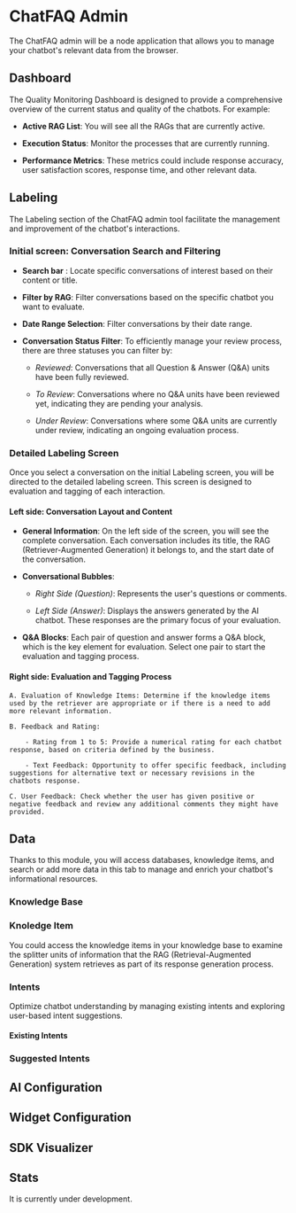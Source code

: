 # ChatFAQ Admin

The ChatFAQ admin will be a node application that allows you to manage your chatbot's relevant data from the browser.

## Dashboard

The Quality Monitoring Dashboard is  designed to provide a comprehensive overview of the current status and quality of the chatbots. For example: 

- **Active RAG List**: You will see all the RAGs that are currently active. 

- **Execution Status**: Monitor the processes that are currently running. 

- **Performance Metrics**: These metrics could include response accuracy, user satisfaction scores, response time, and other relevant data.


## Labeling

The Labeling section of the ChatFAQ admin tool facilitate the management and improvement of the chatbot's interactions.  

### Initial screen: Conversation Search and Filtering

- **Search bar** : Locate specific conversations of interest based on their content or title.
  
- **Filter by RAG**: Filter conversations based on the specific chatbot you want to evaluate.
  
- **Date Range Selection**: Filter conversations by their date range.
  
- **Conversation Status Filter**: To efficiently manage your review process, there are three statuses you can filter by:
  
    - *Reviewed*: Conversations that all Question & Answer (Q&A) units have been fully reviewed.
      
    - *To Review*: Conversations where no Q&A units have been reviewed yet, indicating they are pending your analysis.
      
    - *Under Review*: Conversations where some Q&A units are currently under review, indicating an ongoing evaluation process.
 
### Detailed Labeling Screen

Once you select a conversation on the initial Labeling screen, you will be directed to the detailed labeling screen. This screen is designed to evaluation and tagging of each interaction.

#### Left side: Conversation Layout and Content

- **General Information**: On the left side of the screen, you will see the complete conversation. Each conversation includes its title, the RAG (Retriever-Augmented Generation) it belongs to, and the start date of the conversation.
  
- **Conversational Bubbles**:
  
  - *Right Side (Question)*: Represents the user's questions or comments.
    
  - *Left Side (Answer)*: Displays the answers generated by the AI chatbot. These responses are the primary focus of your evaluation.
    
- **Q&A Blocks**: Each pair of question and answer forms a Q&A block, which is the key element for evaluation. Select one pair to start the evaluation and tagging process.

#### Right side: Evaluation and Tagging Process

    A. Evaluation of Knowledge Items: Determine if the knowledge items used by the retriever are appropriate or if there is a need to add more relevant information.

    B. Feedback and Rating:
        
        - Rating from 1 to 5: Provide a numerical rating for each chatbot response, based on criteria defined by the business.
    
        - Text Feedback: Opportunity to offer specific feedback, including suggestions for alternative text or necessary revisions in the chatbots response.

    C. User Feedback: Check whether the user has given positive or negative feedback and review any additional comments they might have provided.

## Data

Thanks to this module, you will access databases, knowledge items, and search or add more data in this tab to manage and enrich your chatbot's informational resources.

### Knowledge Base

### Knoledge Item

You could access the knowledge items in your knowledge base to examine the splitter units of information that the RAG (Retrieval-Augmented Generation) system retrieves as part of its response generation process.

### Intents

Optimize chatbot understanding by managing existing intents and exploring user-based intent suggestions.

#### Existing Intents

### Suggested Intents

## AI Configuration

## Widget Configuration

## SDK Visualizer

## Stats

It is currently under development.
